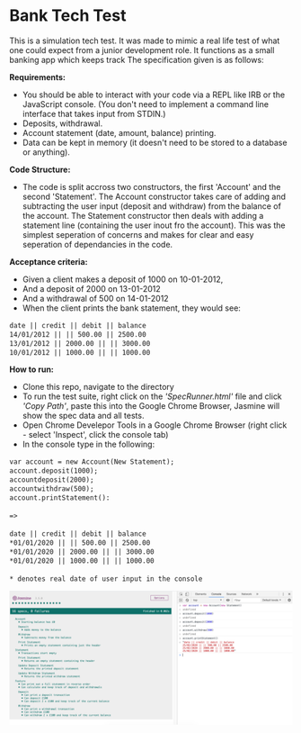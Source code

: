 # Bank Tech Test

This is a simulation tech test. It was made to mimic a real life test of what one could expect from a junior development role. It functions as a small banking app which keeps track The specification given is as follows: 

__Requirements:__
- You should be able to interact with your code via a REPL like IRB or the JavaScript console. (You don't need to implement a command line interface that takes input from STDIN.)
- Deposits, withdrawal.
- Account statement (date, amount, balance) printing.
- Data can be kept in memory (it doesn't need to be stored to a database or anything).

__Code Structure:__
- The code is split accross two constructors, the first 'Account' and the second 'Statement'. The Account constructor takes care of adding and subtracting the user input (deposit and withdraw) from the balance of the account. The Statement constructor then deals with adding a statement line (containing the user inout fro the account). This was the simplest seperation of concerns and makes for clear and easy seperation of dependancies in the code.

__Acceptance criteria:__
- Given a client makes a deposit of 1000 on 10-01-2012,
- And a deposit of 2000 on 13-01-2012
- And a withdrawal of 500 on 14-01-2012
- When the client prints the bank statement, they would see:

```
date || credit || debit || balance
14/01/2012 || || 500.00 || 2500.00
13/01/2012 || 2000.00 || || 3000.00
10/01/2012 || 1000.00 || || 1000.00
```

__How to run:__
- Clone this repo, navigate to the directory
- To run the test suite, right click on the *'SpecRunner.html'* file and click *'Copy Path'*, paste this into the Google Chrome Browser, Jasmine will show the spec data and all tests. 
- Open Chrome Develepor Tools in a Google Chrome Browser (right click - select 'Inspect', click the console tab)
- In the console type in the following:

```
var account = new Account(New Statement);
account.deposit(1000);
accountdeposit(2000);
accountwithdraw(500);
account.printStatement():

=> 

date || credit || debit || balance
*01/01/2020 || || 500.00 || 2500.00
*01/01/2020 || 2000.00 || || 3000.00
*01/01/2020 || 1000.00 || || 1000.00

* denotes real date of user input in the console
```

<img src="images/screenshot.png">

